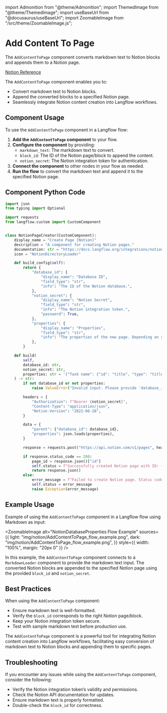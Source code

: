 import Admonition from "@theme/Admonition";
import ThemedImage from "@theme/ThemedImage";
import useBaseUrl from "@docusaurus/useBaseUrl";
import ZoomableImage from "/src/theme/ZoomableImage.js";

# Add Content To Page

The `AddContentToPage` component converts markdown text to Notion blocks and appends them to a Notion page.

[Notion Reference](https://developers.notion.com/reference/patch-block-children)

The `AddContentToPage` component enables you to:

- Convert markdown text to Notion blocks.
- Append the converted blocks to a specified Notion page.
- Seamlessly integrate Notion content creation into Langflow workflows.

## Component Usage

To use the `AddContentToPage` component in a Langflow flow:

1. **Add the `AddContentToPage` component** to your flow.
2. **Configure the component** by providing:
   - `markdown_text`: The markdown text to convert.
   - `block_id`: The ID of the Notion page/block to append the content.
   - `notion_secret`: The Notion integration token for authentication.
3. **Connect the component** to other nodes in your flow as needed.
4. **Run the flow** to convert the markdown text and append it to the specified Notion page.

## Component Python Code

```python
import json
from typing import Optional

import requests
from langflow.custom import CustomComponent


class NotionPageCreator(CustomComponent):
    display_name = "Create Page [Notion]"
    description = "A component for creating Notion pages."
    documentation: str = "https://docs.langflow.org/integrations/notion/add-content-to-page"
    icon = "NotionDirectoryLoader"

    def build_config(self):
        return {
            "database_id": {
                "display_name": "Database ID",
                "field_type": "str",
                "info": "The ID of the Notion database.",
            },
            "notion_secret": {
                "display_name": "Notion Secret",
                "field_type": "str",
                "info": "The Notion integration token.",
                "password": True,
            },
            "properties": {
                "display_name": "Properties",
                "field_type": "str",
                "info": "The properties of the new page. Depending on your database setup, this can change. E.G: {'Task name': {'id': 'title', 'type': 'title', 'title': [{'type': 'text', 'text': {'content': 'Send Notion Components to LF', 'link': null}}]}}",
            },
        }

    def build(
        self,
        database_id: str,
        notion_secret: str,
        properties: str = '{"Task name": {"id": "title", "type": "title", "title": [{"type": "text", "text": {"content": "Send Notion Components to LF", "link": null}}]}}',
    ) -> str:
        if not database_id or not properties:
            raise ValueError("Invalid input. Please provide 'database_id' and 'properties'.")

        headers = {
            "Authorization": f"Bearer {notion_secret}",
            "Content-Type": "application/json",
            "Notion-Version": "2022-06-28",
        }

        data = {
            "parent": {"database_id": database_id},
            "properties": json.loads(properties),
        }

        response = requests.post("https://api.notion.com/v1/pages", headers=headers, json=data)

        if response.status_code == 200:
            page_id = response.json()["id"]
            self.status = f"Successfully created Notion page with ID: {page_id}\n {str(response.json())}"
            return response.json()
        else:
            error_message = f"Failed to create Notion page. Status code: {response.status_code}, Error: {response.text}"
            self.status = error_message
            raise Exception(error_message)
```

## Example Usage

Example of using the `AddContentToPage` component in a Langflow flow using Markdown as input:

<ZoomableImage
alt="NotionDatabaseProperties Flow Example"
sources={{
  light: "img/notion/AddContentToPage_flow_example.png",
  dark: "img/notion/AddContentToPage_flow_example.png",
  }}
style={{ width: "100%", margin: "20px 0" }}
/>

In this example, the `AddContentToPage` component connects to a `MarkdownLoader` component to provide the markdown text input. The converted Notion blocks are appended to the specified Notion page using the provided `block_id` and `notion_secret`.

## Best Practices

When using the `AddContentToPage` component:

- Ensure markdown text is well-formatted.
- Verify the `block_id` corresponds to the right Notion page/block.
- Keep your Notion integration token secure.
- Test with sample markdown text before production use.

The `AddContentToPage` component is a powerful tool for integrating Notion content creation into Langflow workflows, facilitating easy conversion of markdown text to Notion blocks and appending them to specific pages.

## Troubleshooting

If you encounter any issues while using the `AddContentToPage` component, consider the following:

- Verify the Notion integration token’s validity and permissions.
- Check the Notion API documentation for updates.
- Ensure markdown text is properly formatted.
- Double-check the `block_id` for correctness.
